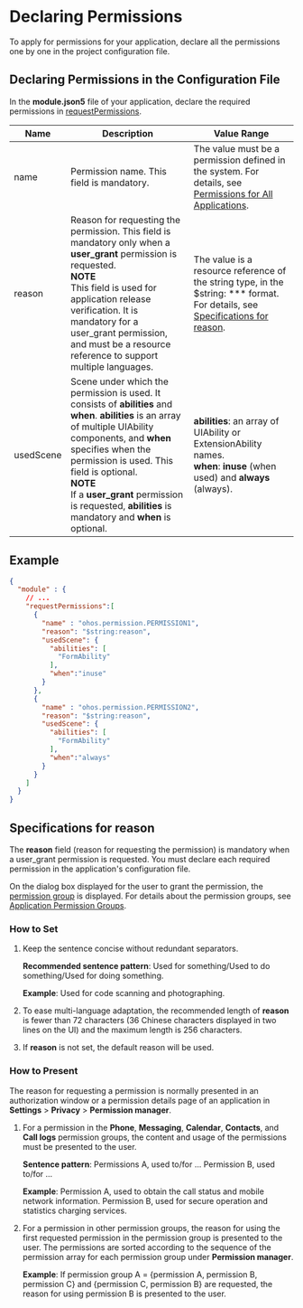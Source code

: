 # Declaring Permissions

To apply for permissions for your application, declare all the permissions one by one in the project configuration file.

## Declaring Permissions in the Configuration File

In the **module.json5** file of your application, declare the required permissions in [requestPermissions](../../quick-start/module-configuration-file.md#requestpermissions).

| Name| Description| Value Range|
| -------- | -------- | -------- |
| name | Permission name. This field is mandatory.| The value must be a permission defined in the system. For details, see [Permissions for All Applications](permissions-for-all.md).|
| reason | Reason for requesting the permission. This field is mandatory only when a **user_grant** permission is requested.<br>**NOTE**<br>This field is used for application release verification. It is mandatory for a user_grant permission, and must be a resource reference to support multiple languages.| The value is a resource reference of the string type, in the $string: \*\*\* format.<br>For details, see [Specifications for reason](#specifications-for-reason).|
| usedScene | Scene under which the permission is used. It consists of **abilities** and **when**. **abilities** is an array of multiple UIAbility components, and **when** specifies when the permission is used. This field is optional.<br>**NOTE**<br>If a **user_grant** permission is requested, **abilities** is mandatory and **when** is optional.| **abilities**: an array of UIAbility or ExtensionAbility names.<br>**when**: **inuse** (when used) and **always** (always).|

## Example

```json
{
  "module" : {
    // ...
    "requestPermissions":[
      {
        "name" : "ohos.permission.PERMISSION1",
        "reason": "$string:reason",
        "usedScene": {
          "abilities": [
            "FormAbility"
          ],
          "when":"inuse"
        }
      },
      {
        "name" : "ohos.permission.PERMISSION2",
        "reason": "$string:reason",
        "usedScene": {
          "abilities": [
            "FormAbility"
          ],
          "when":"always"
        }
      }
    ]
  }
}
```

## Specifications for reason

The **reason** field (reason for requesting the permission) is mandatory when a user_grant permission is requested. You must declare each required permission in the application's configuration file.

On the dialog box displayed for the user to grant the permission, the [permission group](app-permission-mgmt-overview.md#permission-groups-and-permissions) is displayed. For details about the permission groups, see [Application Permission Groups](app-permission-group-list.md).

### How to Set
<!--RP1-->
1. Keep the sentence concise without redundant separators.

   **Recommended sentence pattern**: Used for something/Used to do something/Used for doing something.

   **Example**: Used for code scanning and photographing.

2. To ease multi-language adaptation, the recommended length of **reason** is fewer than 72 characters (36 Chinese characters displayed in two lines on the UI) and the maximum length is 256 characters.

3. If **reason** is not set, the default reason will be used.
<!--RP1End-->
### **How to Present**

The reason for requesting a permission is normally presented in an authorization window or a permission details page of an application in **Settings** > **Privacy** > **Permission manager**.

1. For a permission in the **Phone**, **Messaging**, **Calendar**, **Contacts**, and **Call logs** permission groups, the content and usage of the permissions must be presented to the user.

   **Sentence pattern**: Permissions A, used to/for ... Permission B, used to/for ...

   **Example**: Permission A, used to obtain the call status and mobile network information. Permission B, used for secure operation and statistics charging services.

2. For a permission in other permission groups, the reason for using the first requested permission in the permission group is presented to the user. The permissions are sorted according to the sequence of the permission array for each permission group under **Permission manager**.

   **Example**: If permission group A = {permission A, permission B, permission C} and {permission C, permission B} are requested, the reason for using permission B is presented to the user.
